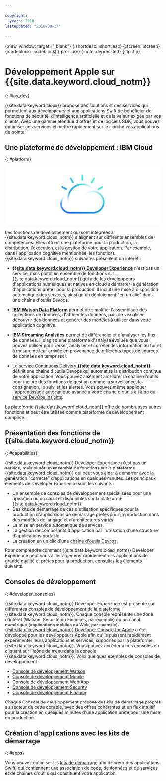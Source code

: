 ```yaml
---

copyright:
  years: 2018
lastupdated: "2018-08-27"

---
```

{:new_window: target="_blank"}
{:shortdesc: .shortdesc}
{:screen: .screen}
{:codeblock: .codeblock}
{:pre: .pre}
{:note:.deprecated}
{:tip .tip}

# Développement Apple sur {{site.data.keyword.cloud_notm}}
{: #ios_dev}

{{site.data.keyword.cloud}} propose des solutions et des services qui permettent aux développeurs et aux applications Swift de bénéficier de fonctions de sécurité, d'intelligence artificielle et de la valeur exigée par vos clients. Avec une gamme étendue d'offres et de logiciels SDK, vous pouvez optimiser ces services et mettre rapidement sur le marché vos applications de pointe.

## Une plateforme de développement : IBM Cloud
{: #platform}

 ![Types de développeur](images/IBM_Cloud_icon.png "IBM Cloud")

Les fonctions de développement qui sont intégrées à {{site.data.keyword.cloud_notm}} s'alignent sur différents ensembles de compétences. Elles offrent une plateforme pour la production, la distribution, l'exécution, et la gestion de votre application. Par exemple, dans l'application cognitive mentionnée, les fonctions {{site.data.keyword.cloud_notm}} suivantes présentent un intérêt :

* [**{{site.data.keyword.cloud_notm}} Developer Experience**](https://console.bluemix.net/docs/overview/dev-journey.html#dev-journey) n'est pas un service, mais plutôt un ensemble de fonctions sur {{site.data.keyword.cloud_notm}} qui aide les développeurs d'applications numériques et natives en cloud à démarrer la génération d'applications prêtes pour la production. Il inclut une mise à disposition automatique des services, ainsi qu'un déploiement "en un clic" dans une chaîne d'outils Devops.

* [**IBM Watson Data Platform**](https://dataplatform.ibm.com) permet de simplifier l'assemblage des collections de données, d'affiner les données, puis de visualiser, découvrir des données et générer des modèles à utiliser dans votre application cognitive.

* [**IBM Streaming Analytics**](../services/StreamingAnalytics/index.html#gettingstarted) permet de différencier et d'analyser les flux de données. Il s'agit d'une plateforme d'analyse évoluée que vous pouvez utiliser pour verser, analyser et corréler des information au fur et à mesure de leur arrivée en provenance de différents types de sources de données en temps réel.

* Le [service Continuous Delivery **{{site.data.keyword.cloud_notm}}**](../services/ContinuousDelivery/index.html#cd_getting_started) définit une chaîne d'outils Devops qui automatise la distribution continue de votre application. Vous pouvez aisément améliorer la chaîne d'outils pour inclure des fonctions de gestion comme la surveillance, la consignation, le suivi et les alertes. Vous pouvez même appliquer l'apprentissage automatique avancé à votre chaîne d'outils à l'aide du [service DevOps Insights](../services/DevOpsInsights/index.html#gettingstarted).

La plateforme {{site.data.keyword.cloud_notm}} offre de nombreuses autres fonctions et peut être utilisée comme plateforme de développement complète. 

## Présentation des fonctions de {{site.data.keyword.cloud_notm}}
{: #capabilities}

{{site.data.keyword.cloud_notm}} Developer Experience n'est pas un service, mais plutôt un ensemble de fonctions sur la plateforme {{site.data.keyword.cloud_notm}} qui peut vous aider à démarrer avec la génération "correcte" d'applications en quelques minutes. Les principaux éléments de Developer Experience sont les suivants :

* Un ensemble de consoles de développement spécialisées pour une opération ou un canal et disponibles sur la plateforme {{site.data.keyword.cloud_notm}}.
* Des kits de démarrage de cas d'utilisation spécifiques pour la production d'applications de démarrage prêtes pour la production dans des modèles de langage et d'architectures variés.
* La mise en service automatique de services.
* La gestion de composants d'application par l'utilisation d'une structure d'applications portable.
* La création en un clic d'une [chaîne d'outils Devops](../services/ContinuousDelivery/index.html#cd_getting_started).

Pour comprendre comment {{site.data.keyword.cloud_notm}} Developer Experience peut vous aider à générer rapidement des applications de grande qualité et prêtes pour la production, consultez les éléments suivants.

## Consoles de développement
{: #developer_consoles}

{{site.data.keyword.cloud_notm}} Developer Experience est présente sur différentes consoles de développement de la plateforme {{site.data.keyword.cloud_notm}}. Chaque console représente une zone d'intérêt (Watson, Sécurité ou Finances, par exemple) ou un canal numérique (applications mobiles ou Web, par exemple). [{{site.data.keyword.cloud_notm}} Developer Console for Apple](https://console.bluemix.net/developer/appledevelopment/dashboard) a été développé pour les développeurs Apple afin qu'ils puissent rapidement expérimenter leurs applications et services, supportés par la plateforme {{site.data.keyword.cloud_notm}}. Vous pouvez accéder à ces consoles en cliquant sur l'icône de menu dans la console {{site.data.keyword.cloud_notm}}. Voici quelques exemples de consoles de développement :

* [Console de développement Watson](https://console.bluemix.net/developer/watson/dashboard)
* [Console de développement Mobile](https://console.bluemix.net/developer/mobile/dashboard)
* [Console de développement Web App](https://console.bluemix.net/developer/appservice/dashboard)
* [Console de développement Security](https://console.bluemix.net/developer/security/dashboard)
* [Console de développement Finance](https://console.bluemix.net/developer/finance/dashboard)

<!--Cloud native development is the process of developing apps that are optimized to leverage capabilities engendered from running on the cloud.  Flexibility, portability, scaling, rapid development, continuous delivery, and a close coupling development and operations ("devops) are characteristics of cloud applications. The {{site.data.keyword.cloud}} Developer Experience quickly gets you started building cloud native applications that are ready for team development and bound for production use.-->


<!--![Overview of elements of the {{site.data.keyword.cloud_notm}} Developer Experience](images/elements_of_devex.png "Overview of elements of the {{site.data.keyword.cloud_notm}} Developer Experience") <br> *Overview of elements of the {{site.data.keyword.cloud_notm}} Developer Experience*-->

Chaque Console de développement propose des kits de démarrage propres au secteur de cette console, avec des offres cohérentes et un flux intuitif pour la création en quelques minutes d'une application prête pour une mise en production.

## Création d'applications avec les kits de démarrage
{: #apps}

Vous pouvez optimiser les [kits de démarrage](starter_kit/starter_kits.html) afin de créer des applications Swift, qui contiennent une association de code, de données et de services et de chaînes d'outils qui constituent votre application.
